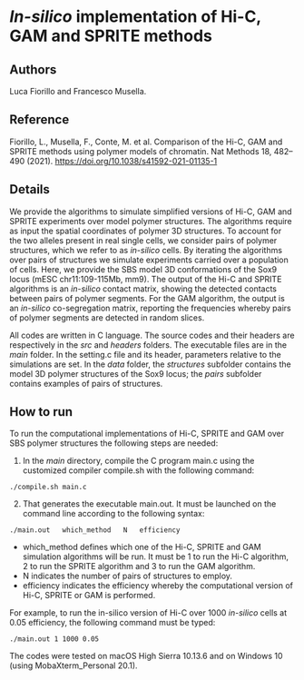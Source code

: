# *In-silico* implementation of Hi-C, GAM and SPRITE methods
## Authors
Luca Fiorillo and Francesco Musella.
## Reference
Fiorillo, L., Musella, F., Conte, M. et al. Comparison of the Hi-C, GAM and SPRITE methods using polymer models of chromatin. Nat Methods 18, 482–490 (2021). https://doi.org/10.1038/s41592-021-01135-1
## Details
We provide the algorithms to simulate simplified versions of Hi-C, GAM and SPRITE experiments over model polymer structures. The algorithms require as input the spatial coordinates of polymer 3D structures. To account for the two alleles present in real single cells, we consider pairs of polymer structures, which we refer to as *in-silico* cells. By iterating the algorithms over pairs of structures we simulate experiments carried over a population of cells. Here, we provide the SBS model 3D conformations of the Sox9 locus (mESC chr11:109-115Mb, mm9). The output of the Hi-C and SPRITE algorithms is an *in-silico* contact matrix, showing the detected contacts between pairs of polymer segments. For the GAM algorithm, the output is an *in-silico* co-segregation matrix, reporting the frequencies whereby pairs of polymer segments are detected in random slices. 

All codes are written in C language. The source codes and their headers are respectively in the *src* and *headers* folders. The executable files are in the *main* folder. In the setting.c file and its header, parameters relative to the simulations are set. In the *data* folder, the *structures* subfolder contains the model 3D polymer structures of the Sox9 locus; the *pairs* subfolder contains examples of pairs of structures. 
## How to run
To run the computational implementations of Hi-C, SPRITE and GAM over SBS polymer structures the following steps are needed:
1. In the *main* directory, compile the C program main.c using the customized compiler compile.sh with the following command:
```
./compile.sh main.c
```
2. That generates the executable main.out. It must be launched on the command line according to the following syntax:
```
./main.out   which_method   N   efficiency
```
  -	which_method defines which one of the Hi-C, SPRITE and GAM simulation algorithms will be run. It must be 1 to run the Hi-C algorithm, 2 to run the SPRITE algorithm and 3 to run the GAM algorithm. 
  -	N indicates the number of pairs of structures to employ.
  -	efficiency indicates the efficiency whereby the computational version of Hi-C, SPRITE or GAM is performed.

For example, to run the in-silico version of Hi-C over 1000 *in-silico* cells at 0.05 efficiency, the following command must be typed:
```
./main.out 1 1000 0.05
```
The codes were tested on macOS High Sierra 10.13.6 and on Windows 10 (using MobaXterm_Personal 20.1). 
